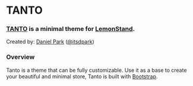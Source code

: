 TANTO
=============

### [TANTO](https://tanto.lemonstand.com/) is a minimal theme for [LemonStand](https://lemonstand.com/).

Created by: [Daniel Park](http://dparkd.com) ([@itsdpark](https://twitter.com/itsdpark))

### Overview

Tanto is a theme that can be fully customizable. Use it as a base to create your beautiful and minimal store,
Tanto is built with [Bootstrap](http://getbootstrap.com/). 

